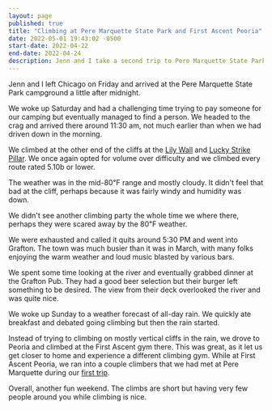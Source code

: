 ```yaml
---
layout: page
published: true
title: "Climbing at Pere Marquette State Park and First Ascent Peoria"
date: 2022-05-01 19:43:02 -0500
start-date: 2022-04-22
end-date: 2022-04-24
description: Jenn and I take a second trip to Pere Marquette State Park
---
```


Jenn and I left Chicago on Friday and arrived at the Pere Marquette State Park campground a little after midnight.

We woke up Saturday and had a challenging time trying to pay someone for our camping but eventually managed to find a person.
We headed to the crag and arrived there around 11:30 am, not much earlier than when we had driven down in the morning.

We climbed at the other end of the cliffs at the [Lily Wall](https://www.mountainproject.com/area/112240933/lily-wall) and [Lucky Strike Pillar](https://www.mountainproject.com/area/112240930/lucky-strike-pillar).
We once again opted for volume over difficulty and we climbed every route rated 5.10b or lower.

The weather was in the mid-80℉ range and mostly cloudy.
It didn't feel that bad at the cliff, perhaps because it was fairly windy and humidity was down.

We didn't see another climbing party the whole time we where there, perhaps they were scared away by the 80℉ weather.

We were exhausted and called it quits around 5:30 PM and went into Grafton.
The town was much busier than it was in March, with many folks enjoying the warm weather and loud music blasted by various bars.

We spent some time looking at the river and eventually grabbed dinner at the Grafton Pub.
They had a good beer selection but their burger left something to be desired.
The view from their deck overlooked the river and was quite nice.

We woke up Sunday to a weather forecast of all-day rain.
We quickly ate breakfast and debated going climbing but then the rain started.

Instead of trying to climbing on mostly vertical cliffs in the rain, we drove to Peoria and climbed at the First Ascent gym there.
This was great, as it let us get closer to home and experience a different climbing gym.
While at First Ascent Peoria, we ran into a couple climbers that we had met at Pere Marquette during our [first trip](/adventures/2022-03-26-2022-03-27-climbing-at-pere-marquette-state-park/).

Overall, another fun weekend.
The climbs are short but having very few people around you while climbing is nice.
